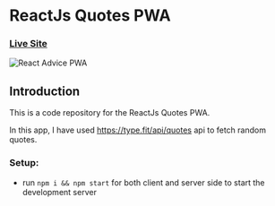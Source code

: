 # ReactJs Quotes PWA

### [Live Site](https://quotes.azeemansari.in/)

![React Advice PWA](https://i.ibb.co/GpPybtm/Screen-Shot-2024-10-19-at-6-38-52-PM.png)

## Introduction
This is a code repository for the ReactJs Quotes PWA.

In this app, I have used https://type.fit/api/quotes api to fetch random quotes. 

### Setup:
- run ```npm i && npm start``` for both client and server side to start the development server
